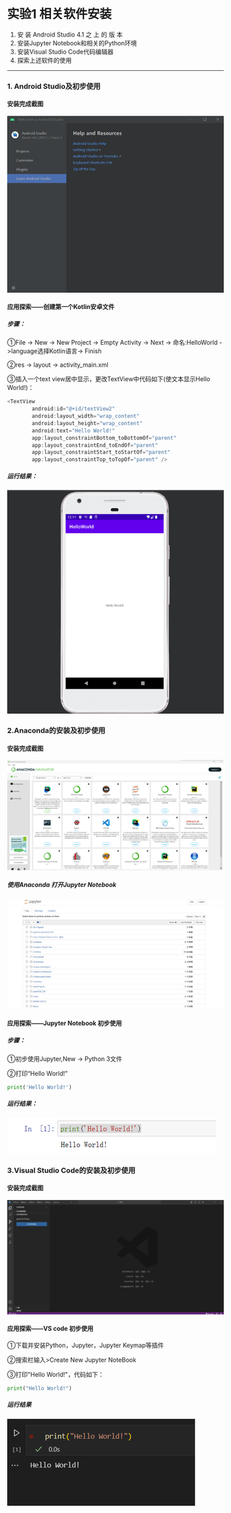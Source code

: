 # 实验1 相关软件安装

 1. 安 装 Android Studio 4.1 之 上 的 版 本
 2. 安装Jupyter Notebook和相关的Python环境
 3. 安装Visual Studio Code代码编辑器
 4. 探索上述软件的使用
---
 ### 1. Android Studio及初步使用

 ####   安装完成截图

![Android Studio安装截图](.\Images\1.png)



#### 应用探索——创建第一个Kotlin安卓文件

##### 步骤：

①File -> New -> New Project -> Empty Activity -> Next -> 命名:HelloWorld ->language选择Kotlin语言-> Finish



②res -> layout -> activity_main.xml



③插入一个text view居中显示，更改TextView中代码如下(使文本显示Hello World!)：

```kotlin
<TextView
        android:id="@+id/textView2"
        android:layout_width="wrap_content"
        android:layout_height="wrap_content"
        android:text="Hello World!"
        app:layout_constraintBottom_toBottomOf="parent"
        app:layout_constraintEnd_toEndOf="parent"
        app:layout_constraintStart_toStartOf="parent"
        app:layout_constraintTop_toTopOf="parent" />
```



##### 运行结果：

![Android Studio](.\Images\2.png)



### 2.Anaconda的安装及初步使用

#### 安装完成截图

![Anaconda](.\Images\3.png)



##### 使用Anaconda 打开Jupyter Notebook

![Jupyter](.\Images\4.png)



#### 应用探索——Jupyter Notebook 初步使用

#####  步骤：

①初步使用Jupyter,New -> Python 3文件



②打印“Hello World!”

```python
print('Hello World!')
```



##### 运行结果：

![Jupyter](.\Images\5.png)



### 3.Visual Studio Code的安装及初步使用

#### 安装完成截图

![vsc](./Images/6.png)



#### 应用探索——VS code 初步使用

①下载并安装Python，Jupyter，Jupyter Keymap等插件



②搜索栏输入>Create New Jupyter NoteBook



③打印"Hello World!"，代码如下：

```python
print("Hello World!")
```



##### 运行结果

![VS code](./Images/7.png)



###  